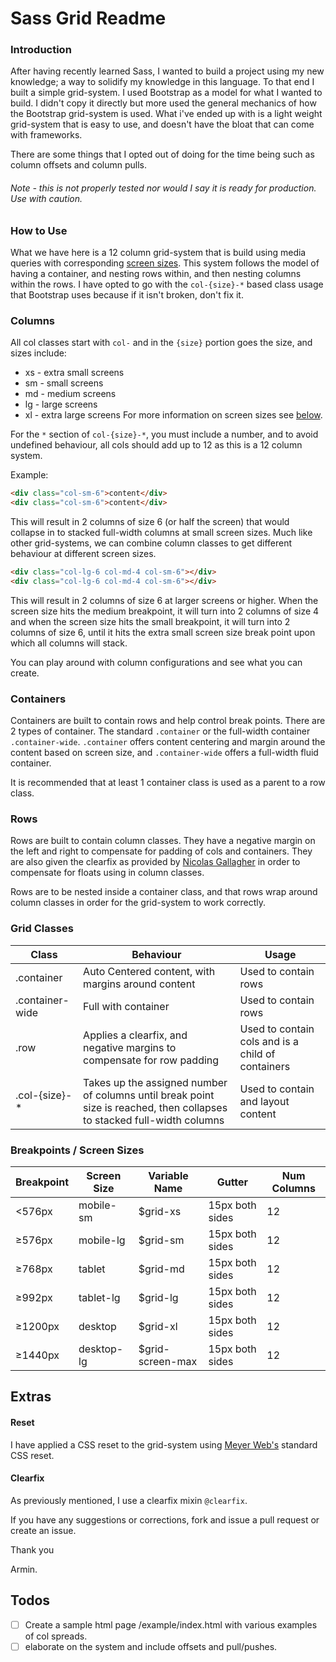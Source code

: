 # Sass Grid Readme

### Introduction
After having recently learned Sass, I wanted to build a project using my new knowledge; a way to solidify my knowledge in this language.  To that end I built a simple grid-system.  I used Bootstrap as a model for what I wanted to build.  I didn't copy it directly but more used the general mechanics of how the Bootstrap grid-system is used.  What i've ended up with is a light weight grid-system that is easy to use, and doesn't have the bloat that can come with frameworks.

There are some things that I opted out of doing for the time being such as column offsets and column pulls. 
###### Note - this is not properly tested nor would I say it is ready for production. Use with caution.

### How to Use
What we have here is a 12 column grid-system that is build using media queries with corresponding [screen sizes](https://github.com/armindtoussi/sass-grid#grid-classes). This system follows the model of having a container, and nesting rows within, and then nesting columns within the rows. I have opted to go with the `col-{size}-*` based class usage that Bootstrap uses because if it isn't broken, don't fix it. 
### Columns
All col classes start with `col-` and in the `{size}` portion goes the size, and sizes include: 
* xs - extra small screens
* sm - small screens
* md - medium screens
* lg - large screens
* xl - extra large screens 
For more information on screen sizes see [below](https://github.com/armindtoussi/sass-grid#grid-classes).

For the `*` section of `col-{size}-*`, you must include a number, and to avoid undefined behaviour, all cols should add up to 12 as this is a 12 column system.  

Example: 
```HTML
<div class="col-sm-6">content</div>
<div class="col-sm-6">content</div>
```
This will result in 2 columns of size 6 (or half the screen) that would collapse in to stacked full-width columns at small screen sizes.
Much like other grid-systems, we can combine column classes to get different behaviour at different screen sizes. 
```HTML
<div class="col-lg-6 col-md-4 col-sm-6"></div>
<div class="col-lg-6 col-md-4 col-sm-6"></div>
```
This will result in 2 columns of size 6 at larger screens or higher. When the screen size hits the medium breakpoint, it will turn into 2 columns of size 4 and when the screen size hits the small breakpoint, it will turn into 2 columns of size 6, until it hits the extra small screen size break point upon which all columns will stack. 

You can play around with column configurations and see what you can create.

### Containers 
Containers are built to contain rows and help control break points. There are 2 types of container. The standard `.container` or the full-width container `.container-wide`.  `.container` offers content centering and margin around the content based on screen size, and `.container-wide` offers a full-width fluid container. 

It is recommended that at least 1 container class is used as a parent to a row class. 

### Rows 
Rows are built to contain column classes. They have a negative margin on the left and right to compensate for padding of cols and containers. They are also given the clearfix as provided by [Nicolas Gallagher](http://nicolasgallagher.com/micro-clearfix-hack/) in order to compensate for floats using in column classes.  

Rows are to be nested inside a container class, and that rows wrap around column classes in order for the grid-system to work correctly. 

### Grid Classes

Class | Behaviour | Usage
----- | --------- | -----
.container | Auto Centered content, with margins around content | Used to contain rows
.container-wide | Full with container | Used to contain rows
.row | Applies a clearfix, and negative margins to compensate for row padding | Used to contain cols and is a child of containers
.col-{size}-* | Takes up the assigned number of columns until break point size is reached, then collapses to stacked full-width columns | Used to contain and layout content

### Breakpoints / Screen Sizes
Breakpoint | Screen Size | Variable Name | Gutter | Num Columns | 
---------- | ----------- | ------------- | ------ | ----------- |
 <576px    | mobile-sm   | $grid-xs      | 15px both sides | 12 |
 ≥576px   | mobile-lg   | $grid-sm      | 15px both sides | 12 |
 ≥768px   | tablet      | $grid-md      | 15px both sides | 12 |
 ≥992px   | tablet-lg   | $grid-lg      | 15px both sides | 12 |
 ≥1200px  | desktop     | $grid-xl      | 15px both sides | 12 |
 ≥1440px  | desktop-lg  | $grid-screen-max | 15px both sides | 12 |

## Extras 
#### Reset
I have applied a CSS reset to the grid-system using [Meyer Web's](http://meyerweb.com/eric/tools/css/reset/) standard CSS reset. 
#### Clearfix 
As previously mentioned, I use a clearfix mixin `@clearfix`. 


If you have any suggestions or corrections, fork and issue a pull request or create an issue. 

Thank you 

Armin.


## Todos 

- [ ] Create a sample html page /example/index.html with various examples of col spreads.
- [ ] elaborate on the system and include offsets and pull/pushes. 